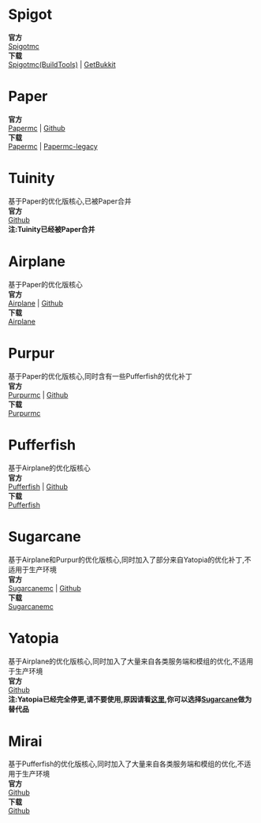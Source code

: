 # Spigot
**官方** <br>
[Spigotmc](https://www.spigotmc.org/)<br>
**下载** <br>
[Spigotmc(BuildTools)](https://hub.spigotmc.org/jenkins/job/BuildTools/) |
[GetBukkit](https://www.getbukkit.org/)<br>
# Paper
**官方**<br>
[Papermc](https://papermc.io/) |
[Github](https://github.com/PaperMC/Paper)<br>
**下载** <br>
[Papermc](https://papermc.io/downloads) |
[Papermc-legacy](https://papermc.io/legacy)<br>
# Tuinity
基于Paper的优化版核心,已被Paper合并<br>
**官方**<br>
[Github](https://github.com/Tuinity/Tuinity)<br>
**注:Tuinity已经被Paper合并**
# Airplane
基于Paper的优化版核心<br>
**官方**<br>
[Airplane](https://airplane.gg/) |
[Github](https://github.com/TECHNOVE/Airplane)<br>
**下载** <br>
[Airplane](https://airplane.gg/)
# Purpur
基于Paper的优化版核心,同时含有一些Pufferfish的优化补丁<br>
**官方**<br>
[Purpurmc](https://purpurmc.org/) |
[Github](https://github.com/PurpurMC/Purpur)<br>
**下载** <br>
[Purpurmc](https://purpurmc.org/downloads/)
# Pufferfish
基于Airplane的优化版核心<br>
**官方**<br>
[Pufferfish](https://pufferfish.host/) |
[Github](https://github.com/pufferfish-gg/Pufferfish)<br>
**下载** <br>
[Pufferfish](https://ci.pufferfish.host/job/Pufferfish-1.18/)<br>
# Sugarcane
基于Airplane和Purpur的优化版核心,同时加入了部分来自Yatopia的优化补丁,不适用于生产环境<br>
**官方**<br>
[Sugarcanemc](https://sugarcanemc.org/) |
[Github](https://github.com/SugarcaneMC/Sugarcane)<br>
**下载**<br>
[Sugarcanemc](https://ci.sugarcanemc.org/job/Sugarcane/)
# Yatopia
基于Airplane的优化版核心,同时加入了大量来自各类服务端和模组的优化,不适用于生产环境<br>
**官方**<br>
[Github](https://github.com/YatopiaMC/Yatopia)<br>
**注:Yatopia已经完全停更,请不要使用,原因请看[这里](https://kennytv.github.io/Yaptapia/),你可以选择[Sugarcane](https://github.com/SugarcaneMC/Sugarcane)做为替代品**
# Mirai
基于Pufferfish的优化版核心,同时加入了大量来自各类服务端和模组的优化,不适用于生产环境<br>
**官方**<br>
[Github](https://github.com/etil2jz/Mirai)<br>
**下载**<br>
[Github](https://github.com/etil2jz/Mirai/releases)
